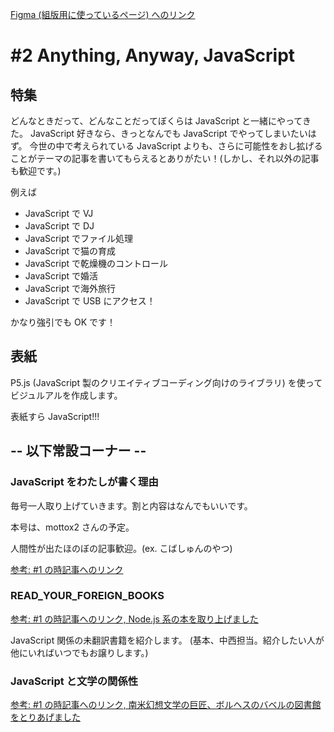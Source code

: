[Figma (組版用に使っているページ) へのリンク](https://www.figma.com/file/nIFCz1XqUmBRQyUtn64Lm5/read_your_document.JS-2019%2F03?node-id=0%3A1)

# #2 Anything, Anyway, JavaScript  

## 特集

どんなときだって、どんなことだってぼくらは JavaScript と一緒にやってきた。
JavaScript 好きなら、きっとなんでも JavaScript でやってしまいたいはず。
今世の中で考えられている JavaScript よりも、さらに可能性をおし拡げることがテーマの記事を書いてもらえるとありがたい！(しかし、それ以外の記事も歓迎です。)

例えば

- JavaScript で VJ
- JavaScript で DJ
- JavaScript でファイル処理
- JavaScript で猫の育成
- JavaScript で乾燥機のコントロール
- JavaScript で婚活
- JavaScript で海外旅行
- JavaScript で USB にアクセス！

かなり強引でも OK です！

## 表紙

P5.js (JavaScript 製のクリエイティブコーディング向けのライブラリ) を使って
ビジュルアルを作成します。

表紙すら JavaScript!!!

## -- 以下常設コーナー --

### JavaScript をわたしが書く理由

毎号一人取り上げていきます。割と内容はなんでもいいです。

本号は、mottox2 さんの予定。

人間性が出たほのぼの記事歓迎。(ex. こばしゅんのやつ)

[参考: #1 の時記事へのリンク](https://www.figma.com/file/cCGzV5P038kdQuyZYXgW3D2w/read_your_document.JS-2019%2F01?node-id=15%3A2)

### READ_YOUR_FOREIGN_BOOKS

[参考: #1 の時記事へのリンク, Node.js 系の本を取り上げました](https://www.figma.com/file/cCGzV5P038kdQuyZYXgW3D2w/read_your_document.JS-2019%2F01?node-id=10%3A11)

JavaScript 関係の未翻訳書籍を紹介します。
(基本、中西担当。紹介したい人が他にいればいつでもお譲りします。)

### JavaScript と文学の関係性

[参考: #1 の時記事へのリンク, 南米幻想文学の巨匠、ボルヘスのバベルの図書館をとりあげました](https://www.figma.com/file/cCGzV5P038kdQuyZYXgW3D2w/read_your_document.JS-2019%2F01?node-id=200%3A1003)


 






